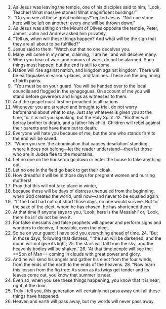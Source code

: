 1. As Jesus was leaving the temple, one of his disciples said to him, “Look, Teacher! What massive stones! What magnificent buildings!”
2.  “Do you see all these great buildings?”replied Jesus. “Not one stone here will be left on another; every one will be thrown down.”
3. As Jesus was sitting on the Mount of Olives opposite the temple, Peter, James, John and Andrew asked him privately, 
4. “Tell us, when will these things happen? And what will be the sign that they are all about to be fulfilled?”
5. Jesus said to them: “Watch out that no one deceives you.
6. Many will come in my name, claiming, ‘I am he,’ and will deceive many.
7. When you hear of wars and rumors of wars, do not be alarmed. Such things must happen, but the end is still to come.
8. Nation will rise against nation, and kingdom against kingdom. There will be earthquakes in various places, and famines. These are the beginning of birth pains.
9.  “You must be on your guard. You will be handed over to the local councils and flogged in the synagogues. On account of me you will stand before governors and kings as witnesses to them.
10. And the gospel must first be preached to all nations.
11. Whenever you are arrested and brought to trial, do not worry beforehand about what to say. Just say whatever is given you at the time, for it is not you speaking, but the Holy Spirit.
12. “Brother will betray brother to death, and a father his child. Children will rebel against their parents and have them put to death.
13. Everyone will hate you because of me, but the one who stands firm to the end will be saved.
14.  “When you see ‘the abomination that causes desolation’ standing where it does not belong—let the reader understand—then let those who are in Judea flee to the mountains.
15. Let no one on the housetop go down or enter the house to take anything out.
16. Let no one in the field go back to get their cloak.
17. How dreadful it will be in those days for pregnant women and nursing mothers!
18. Pray that this will not take place in winter,
19. because those will be days of distress unequaled from the beginning, when God created the world, until now—and never to be equaled again.
20.  “If the Lord had not cut short those days, no one would survive. But for the sake of the elect, whom he has chosen, he has shortened them.
21. At that time if anyone says to you, ‘Look, here is the Messiah!’ or, ‘Look, there he is!’ do not believe it.
22. For false messiahs and false prophets will appear and perform signs and wonders to deceive, if possible, even the elect.
23. So be on your guard; I have told you everything ahead of time.
24. “But in those days, following that distress, “ ‘the sun will be darkened, and the moon will not give its light;
25. the stars will fall from the sky, and the heavenly bodies will be shaken.’
26. “At that time people will see the ==Son of Man== coming in clouds with great power and glory.
27. And he will send his angels and gather his elect from the four winds, from the ends of the earth to the ends of the heavens.
28. “Now learn this lesson from the fig tree: As soon as its twigs get tender and its leaves come out, you know that summer is near.
29. Even so, when you see these things happening, you know that it is near, right at the door.
30. Truly I tell you, this generation will certainly not pass away until all these things have happened.
31. Heaven and earth will pass away, but my words will never pass away.